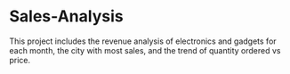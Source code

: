# Sales-Analysis
This project includes the revenue analysis of electronics and gadgets for each month, the city with most sales, and the trend of quantity ordered vs price.

